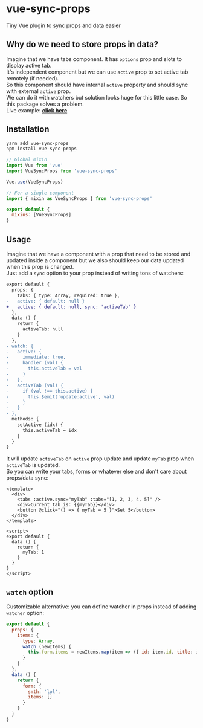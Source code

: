 # vue-sync-props 

Tiny Vue plugin to sync props and data easier

## Why do we need to store props in data?

Imagine that we have tabs component. It has `options` prop and slots to display active tab.  
It's independent component but we can use `active` prop to set active tab remotely (if needed).  
So this component should have internal `active` property and should sync with external `active` prop.  
We can do it with watchers but solution looks huge for this little case. So this package solves a problem.  
Live example: [**click here**](https://codesandbox.io/s/98728qj6xo)

## Installation

```bash
yarn add vue-sync-props
npm install vue-sync-props
```
```js
// Global mixin
import Vue from 'vue'
import VueSyncProps from 'vue-sync-props'

Vue.use(VueSyncProps)
```
```js
// For a single component
import { mixin as VueSyncProps } from 'vue-sync-props'

export default {
  mixins: [VueSyncProps]
}
```

## Usage

Imagine that we have a component with a prop that need to be stored and updated inside a component but we also should keep our data updated when this prop is changed.  
Just add a `sync` option to your prop instead of writing tons of watchers:

```diff
export default {
  props: {
    tabs: { type: Array, required: true },
-   active: { default: null }
+   active: { default: null, sync: 'activeTab' }
  },
  data () {
    return {
      activeTab: null
    }
  },
- watch: {
-   active: {
-     immediate: true,
-     handler (val) {
-       this.activeTab = val
-     }
-   },
-   activeTab (val) {
-     if (val !== this.active) {
-       this.$emit('update:active', val)
-     }
-   }
- },
  methods: {
    setActive (idx) {
      this.activeTab = idx
    }
  }
}
```

It will update `activeTab` on `active` prop update and update `myTab` prop when `activeTab` is updated.  
So you can write your tabs, forms or whatever else and don't care about props/data sync:

```vue
<template>
  <div>
    <tabs :active.sync="myTab" :tabs="[1, 2, 3, 4, 5]" />
    <div>Current tab is: {{myTab}}</div>
    <button @click="() => { myTab = 5 }">Set 5</button>
  </div>
</template>

<script>
export default {
  data () {
    return {
      myTab: 1
    }
  }
}
</script>
```

## `watch` option

Customizable alternative: you can define watcher in props instead of adding `watcher` option:

```js
export default {
  props: {
    items: {
      type: Array,
      watch (newItems) {
        this.form.items = newItems.map(item => ({ id: item.id, title: item.title }))
      }
    }
  },
  data () {
    return {
      form: {
        smth: 'lol',
        items: []
      }
    }
  }
}
```
